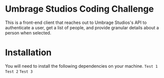 # Umbrage Studios Coding Challenge
This is a front-end client that reaches out to Umbrage Studios's API to authenticate a user, get a list of people, and provide granular details about a person when selected.

# Installation
You will need to install the following dependencies on your machine.
`Test 1`
`Test 2`
`Test 3`

